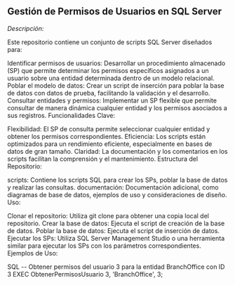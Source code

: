 ## Gestión de Permisos de Usuarios en SQL Server
*Descripción:*

Este repositorio contiene un conjunto de scripts SQL Server diseñados para:

Identificar permisos de usuarios: Desarrollar un procedimiento almacenado (SP) que permite determinar los permisos específicos asignados a un usuario sobre una entidad determinada dentro de un modelo relacional.
Poblar el modelo de datos: Crear un script de inserción para poblar la base de datos con datos de prueba, facilitando la validación y el desarrollo.
Consultar entidades y permisos: Implementar un SP flexible que permite consultar de manera dinámica cualquier entidad y los permisos asociados a sus registros.
Funcionalidades Clave:

Flexibilidad: El SP de consulta permite seleccionar cualquier entidad y obtener los permisos correspondientes.
Eficiencia: Los scripts están optimizados para un rendimiento eficiente, especialmente en bases de datos de gran tamaño.
Claridad: La documentación y los comentarios en los scripts facilitan la comprensión y el mantenimiento.
Estructura del Repositorio:

scripts: Contiene los scripts SQL para crear los SPs, poblar la base de datos y realizar las consultas.
documentación: Documentación adicional, como diagramas de base de datos, ejemplos de uso y consideraciones de diseño.
Uso:

Clonar el repositorio: Utiliza git clone para obtener una copia local del repositorio.
Crear la base de datos: Ejecuta el script de creación de la base de datos.
Poblar la base de datos: Ejecuta el script de inserción de datos.
Ejecutar los SPs: Utiliza SQL Server Management Studio o una herramienta similar para ejecutar los SPs con los parámetros correspondientes.
Ejemplos de Uso:

SQL
-- Obtener permisos del usuario 3 para la entidad BranchOffice con ID 3
EXEC ObtenerPermisosUsuario 3, 'BranchOffice', 3;

  

